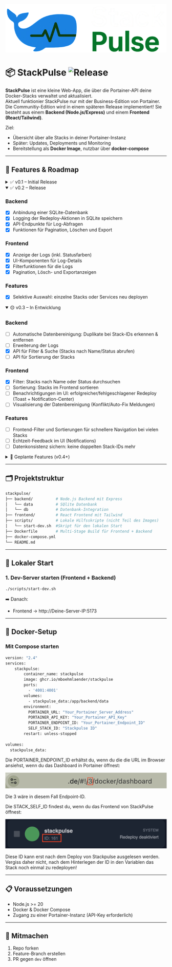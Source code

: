 ![StackPulse Logo](assets/images/stackpulse.png)

# 📦 StackPulse ![Release](https://img.shields.io/badge/release-v0.2-blue.svg) 

**StackPulse** ist eine kleine Web-App, die über die Portainer-API deine Docker-Stacks verwaltet und aktualisiert.  
Aktuell funktionier StackPulse nur mit der Business-Edition von Portainer. Die Communitiy-Edition wird in einem späteren Release implementiert!
Sie besteht aus einem **Backend (Node.js/Express)** und einem **Frontend (React/Tailwind)**.  

Ziel:  
- Übersicht über alle Stacks in deiner Portainer-Instanz  
- Später: Updates, Deployments und Monitoring  
- Bereitstellung als **Docker Image**, nutzbar über **docker-compose**  

---

## 🚀 Features & Roadmap

<details>
  <summary>✅ v0.1 – Initial Release</summary>

- Projektstruktur mit Frontend & Backend  
- Lokales Startskript (`scripts/start-dev.sh`)  
- Frontend zeigt Stacks an (über Backend)  
- API-Verbindung zu Portainer  
- Stack Redeploy  
- Bereitstellung eines Docker Images über GHCR  

</details>

<details open>
  <summary>✅ v0.2 – Release</summary>

### Backend
- [x] Anbindung einer SQLite-Datenbank  
- [x] Logging der Redeploy-Aktionen in SQLite speichern  
- [x] API-Endpunkte für Log-Abfragen  
- [x] Funktionen für Pagination, Löschen und Export 

### Frontend
- [x] Anzeige der Logs (inkl. Statusfarben)  
- [x] UI-Komponenten für Log-Details  
- [x] Filterfunktionen für die Logs
- [x] Pagination, Lösch- und Exportanzeigen

### Features
- [x] Selektive Auswahl: einzelne Stacks oder Services neu deployen  

</details>

<details open>
  <summary>🟡 v0.3 – In Entwicklung</summary>

### Backend
- [ ] Automatische Datenbereinigung: Duplikate bei Stack-IDs erkennen & entfernen
- [ ] Erweiterung der Logs  
- [x] API für Filter & Suche (Stacks nach Name/Status abrufen)  
- [ ] API für Sortierung der Stacks  

### Frontend
- [x] Filter: Stacks nach Name oder Status durchsuchen 
- [ ] Sortierung: Stacks im Frontend sortieren
- [ ] Benachrichtigungen im UI: erfolgreicher/fehlgeschlagener Redeploy (Toast + Notification-Center)  
- [ ] Visualisierung der Datenbereinigung (Konflikt/Auto-Fix Meldungen)  

### Features
- [ ] Frontend-Filter und Sortierungen für schnellere Navigation bei vielen Stacks  
- [ ] Echtzeit-Feedback im UI (Notifications)  
- [ ] Datenkonsistenz sichern: keine doppelten Stack-IDs mehr

</details>

<details>
  <summary>🔮 Geplante Features (v0.4+)</summary>

- Notifications (z. B. via Webhooks oder Mail)  
- Authentifizierung & Benutzerverwaltung  
- Monitoring (Status, CPU/RAM)  
- Verbesserte UI/UX  
- Export/Import von Scheduler-Jobs (z. B. JSON)  
- Health-Checks nach Redeploy (automatisierte Tests, Statusprüfung)   
- Integration Community Edition

</details>

</details>

---

## 🗂️ Projektstruktur

```bash
stackpulse/
├── backend/          # Node.js Backend mit Express
│   └── data          # SQlite Datenbank
│   └── db            # Datenbank-Integration
├── frontend/         # React Frontend mit Tailwind
├── scripts/          # Lokale Hilfsskripte (nicht Teil des Images)
│   └── start-dev.sh  #Skript für den lokalen Start
├── Dockerfile        # Multi-Stage Build für Frontend + Backend
├── docker-compose.yml
└── README.md
```

---

## 🔧 Lokaler Start

### 1. Dev-Server starten (Frontend + Backend)
```bash
./scripts/start-dev.sh
```

➡️ Danach:  
- Frontend → http://Deine-Server-IP:5173  

---

## 🐳 Docker-Setup

### Mit Compose starten
```bash
version: "2.4"
services:
    stackpulse:
        container_name: stackpulse
        image: ghcr.io/mboehmlaender/stackpulse
        ports:
          - '4001:4001'
        volumes:
          - stackpulse_data:/app/backend/data
        environment:
          PORTAINER_URL: "Your_Portainer_Server_Address"
          PORTAINER_API_KEY: "Your_Portainer_API_Key"
          PORTAINER_ENDPOINT_ID: "Your_Portainer_Endpoint_ID"
          SELF_STACK_ID: "Stackpulse ID"
        restart: unless-stopped

volumes:
  stackpulse_data:

```

Die PORTAINER_ENDPOINT_ID erhältst du, wenn du die die URL im Browser ansiehst, wenn du das Dashboard in Portainer öffnest:

![PORTAINER_ENDPOINT_ID](assets/images/ENDPOINT_ID.png)

Die 3 wäre in diesem Fall Endpoint-ID.

Die STACK_SELF_ID findest du, wenn du das Frontend von StackPulse öffnest:

![SELF_STACK_ID](assets/images/SELF_STACK_ID.png)

Diese ID kann erst nach dem Deploy von Stackpulse ausgelesen werden. Vergiss daher nicht, nach dem Hinterlegen der ID in den Variablen das Stack noch einmal zu redeployen!

---

## 📋 Voraussetzungen

- Node.js >= 20  
- Docker & Docker Compose  
- Zugang zu einer Portainer-Instanz (API-Key erforderlich)

---

## 🤝 Mitmachen

1. Repo forken  
2. Feature-Branch erstellen  
3. PR gegen `dev` öffnen  
